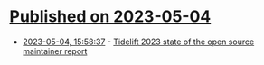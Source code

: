 # [Published on 2023-05-04](index.md)

* [2023-05-04, 15:58:37](https://lobste.rs/s/h7ragl/tidelift_2023_state_open_source) - [Tidelift 2023 state of the open source maintainer report](https://explore.tidelift.com/050423#page=1)
